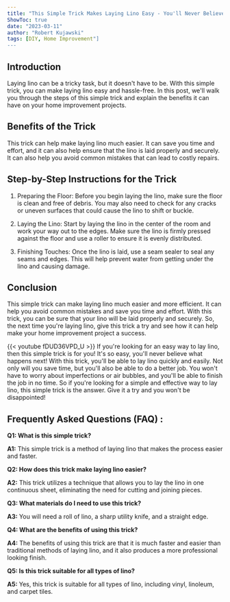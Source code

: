 ```yaml
---
title: "This Simple Trick Makes Laying Lino Easy - You'll Never Believe What Happens Next!"
ShowToc: true 
date: "2023-03-11"
author: "Robert Kujawski" 
tags: [DIY, Home Improvement"]
---
```

## Introduction

Laying lino can be a tricky task, but it doesn't have to be. With this simple trick, you can make laying lino easy and hassle-free. In this post, we'll walk you through the steps of this simple trick and explain the benefits it can have on your home improvement projects.

## Benefits of the Trick

This trick can help make laying lino much easier. It can save you time and effort, and it can also help ensure that the lino is laid properly and securely. It can also help you avoid common mistakes that can lead to costly repairs.

## Step-by-Step Instructions for the Trick

1. Preparing the Floor: Before you begin laying the lino, make sure the floor is clean and free of debris. You may also need to check for any cracks or uneven surfaces that could cause the lino to shift or buckle.

2. Laying the Lino: Start by laying the lino in the center of the room and work your way out to the edges. Make sure the lino is firmly pressed against the floor and use a roller to ensure it is evenly distributed.

3. Finishing Touches: Once the lino is laid, use a seam sealer to seal any seams and edges. This will help prevent water from getting under the lino and causing damage.

## Conclusion

This simple trick can make laying lino much easier and more efficient. It can help you avoid common mistakes and save you time and effort. With this trick, you can be sure that your lino will be laid properly and securely. So, the next time you're laying lino, give this trick a try and see how it can help make your home improvement project a success.

{{< youtube fDUD36VPD_U >}} 
If you're looking for an easy way to lay lino, then this simple trick is for you! It's so easy, you'll never believe what happens next! With this trick, you'll be able to lay lino quickly and easily. Not only will you save time, but you'll also be able to do a better job. You won't have to worry about imperfections or air bubbles, and you'll be able to finish the job in no time. So if you're looking for a simple and effective way to lay lino, this simple trick is the answer. Give it a try and you won't be disappointed!

## Frequently Asked Questions (FAQ) :
**Q1: What is this simple trick?**

**A1:** This simple trick is a method of laying lino that makes the process easier and faster.

**Q2: How does this trick make laying lino easier?**

**A2:** This trick utilizes a technique that allows you to lay the lino in one continuous sheet, eliminating the need for cutting and joining pieces.

**Q3: What materials do I need to use this trick?**

**A3:** You will need a roll of lino, a sharp utility knife, and a straight edge.

**Q4: What are the benefits of using this trick?**

**A4:** The benefits of using this trick are that it is much faster and easier than traditional methods of laying lino, and it also produces a more professional looking finish.

**Q5: Is this trick suitable for all types of lino?**

**A5:** Yes, this trick is suitable for all types of lino, including vinyl, linoleum, and carpet tiles.






